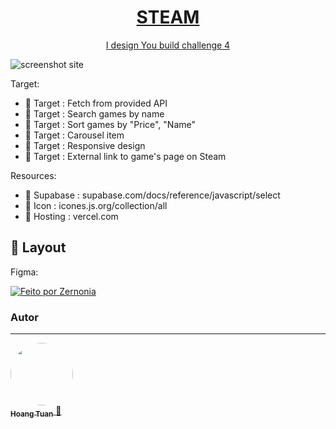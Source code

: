 <div align="center">
  <a href="https://github.com/fabioivi/steam/">
    <h1>STEAM</h1>
  </a>
</div>
<a href="https://blog.zernonia.com/i-design-you-build-frontend-challenge-4-supabase-version">
  <p align="center">I design You build challenge 4</p>
</a>
<img src="https://dev-to-uploads.s3.amazonaws.com/uploads/articles/47ij7e4rketxmtakxmkt.png" alt="screenshot site" >


Target:

* 🎯 Target : Fetch from provided API
* 🎯 Target : Search games by name
* 🎯 Target : Sort games by "Price", "Name"
* 🎯 Target : Carousel item
* 🎯 Target : Responsive design
* 🎯 Target : External link to game's page on Steam

Resources:

* 📃 Supabase : supabase.com/docs/reference/javascript/select
* 📃 Icon : icones.js.org/collection/all
* 📃 Hosting : vercel.com

## 🎨 Layout

Figma:

<a href="https://www.figma.com/file/v9WwrvuGFZHVLy4z3wxHGi/STAEM?node-id=3%3A2">
  <img alt="Feito por Zernonia" src="https://img.shields.io/badge/Acessar%20Layout%20-Figma-%2304D361">
</a>

### Autor
---

<a href="www.linkedin.com/in/hoangtuanfe">
 <img style="border-radius: 50%;" src="https://avatars.githubusercontent.com/u/19431407?s=400&u=8d809ed9079509c9148d5d37ba60d1241f92e76d&v=4" width="100px;" alt=""/>
 <br />
 <sub><b>Hoang Tuan</b></sub>
</a>
<a href="www.linkedin.com/in/hoangtuanfe" title="Rocketseat">🚀</a>
